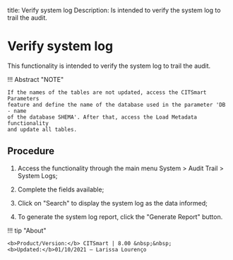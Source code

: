 title: Verify system log
Description: Is intended to verify the system log to trail the audit. 
# Verify system log

This functionality is intended to verify the system log to trail the audit.

!!! Abstract "NOTE"

    If the names of the tables are not updated, access the CITSmart Parameters
    feature and define the name of the database used in the parameter 'DB - name
    of the database SHEMA'. After that, access the Load Metadata functionality
    and update all tables.
    
Procedure
-------------

1.  Access the functionality through the main menu System \> Audit Trail \>
    System Logs;

2.  Complete the fields available;

3.  Click on "Search" to display the system log as the data informed;

4. To generate the system log report, click the "Generate Report" button.

!!! tip "About"

    <b>Product/Version:</b> CITSmart | 8.00 &nbsp;&nbsp;
    <b>Updated:</b>01/10/2021 – Larissa Lourenço
